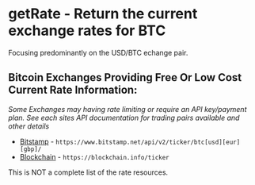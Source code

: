 # getRate - Return the current exchange rates for BTC
Focusing predominantly on the USD/BTC echange pair.
## Bitcoin Exchanges Providing Free Or Low Cost Current Rate Information:
*Some Exchanges may having rate limiting or require an API key/payment plan. See each sites API documentation for trading pairs available and other details*
* [Bitstamp](https://www.bitstamp.net/api/v2/ticker/btcusd/) - ```https://www.bitstamp.net/api/v2/ticker/btc[usd][eur][gbp]/```
* [Blockchain](https://blockchain.info/ticker) - ```https://blockchain.info/ticker```

This is NOT a complete list of the rate resources.
